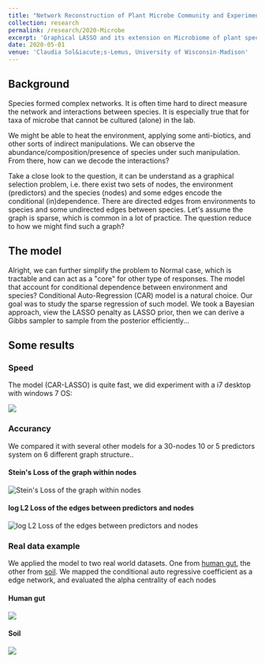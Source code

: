 ```yaml
---
title: "Network Reconstruction of Plant Microbe Community and Experimental Design "
collection: research
permalink: /research/2020-Microbe
excerpt: 'Graphical LASSO and its extension on Microbiome of plant species'
date: 2020-05-01
venue: 'Claudia Sol&iacute;s-Lemus, University of Wisconsin-Madison'
---
```


## Background

Species formed complex networks. It is often time hard to direct measure the network and interactions between species. It is especially true that for taxa of microbe that cannot be cultured (alone) in the lab. 

We might be able to heat the environment, applying some anti-biotics, and other sorts of indirect manipulations. We can observe the abundance/composition/presence of species under such manipulation. From there, how can we decode the interactions?

Take a close look to the question, it can be understand as a graphical selection problem, i.e. there exist two sets of nodes, the environment (predictors) and the species (nodes) and some edges encode the conditional (in)dependence. There are directed edges from environments to species and some undirected edges between species. Let's assume the graph is sparse, which is common in a lot of practice. The question reduce to how we might find such a graph?

## The model

Alright, we can further simplify the problem to Normal case, which is tractable and can act as a "core" for other type of responses. The model that account for conditional dependence between environment and species? Conditional Auto-Regression (CAR) model is a natural choice. Our goal was to study the sparse regression of such model. We took a Bayesian approach, view the LASSO penalty as LASSO prior, then we can derive a Gibbs sampler to sample from the posterior efficiently...

## Some results

### Speed

The model (CAR-LASSO) is quite fast, we did experiment with a i7 desktop with windows 7 OS:

![](http://YunyiShen.github.io/files/Research_figs/CARLASSO/scaling_test.png)

### Accurancy 

We compared it with several other models for a 30-nodes 10 or 5 predictors system on 6 different graph structure..

#### Stein's Loss of the graph within nodes
![Stein's Loss of the graph within nodes](http://YunyiShen.github.io/files/Research_figs/CARLASSO/Stein_k30.jpg)

#### log L2 Loss of the edges between predictors and nodes
![log L2 Loss of the edges between predictors and nodes](http://YunyiShen.github.io/files/Research_figs/CARLASSO/beta_k30.jpg)



### Real data example

We applied the model to two real world datasets. One from [human gut](https://www.mg-rast.org/mgmain.html?mgpage=project&project=mgp154), the other from [soil](https://www.mg-rast.org/mgmain.html?mgpage=project&project=mgp2592). We mapped the conditional auto regressive coefficient as a edge network, and evaluated the alpha centrality of each nodes

#### Human gut
![](http://YunyiShen.github.io/files/Research_figs/CARLASSO/humangut.jpg)

#### Soil
![](http://YunyiShen.github.io/files/Research_figs/CARLASSO/soil.jpg)



